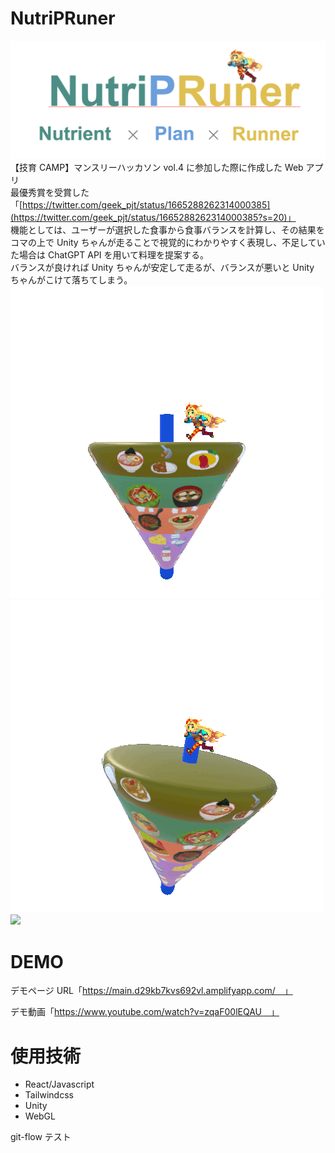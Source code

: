 # NutriPRuner

![picture 1](Readme_img/NutriPRuner.png)  
【技育 CAMP】マンスリーハッカソン vol.4 に参加した際に作成した Web アプリ  
最優秀賞を受賞した「[https://twitter.com/geek_pjt/status/1665288262314000385](https://twitter.com/geek_pjt/status/1665288262314000385?s=20)」  
機能としては、ユーザーが選択した食事から食事バランスを計算し、その結果をコマの上で Unity ちゃんが走ることで視覚的にわかりやすく表現し、不足していた場合は ChatGPT API を用いて料理を提案する。  
バランスが良ければ Unity ちゃんが安定して走るが、バランスが悪いと Unity ちゃんがこけて落ちてしまう。
<img src="Readme_img/Koma_seiten.gif">
<img src="Readme_img/Koma_gura.gif">
<img src="Readme_img/koma_falldown.gif">

# DEMO

デモページ URL「https://main.d29kb7kvs692vl.amplifyapp.com/　」

デモ動画「https://www.youtube.com/watch?v=zqaF00lEQAU　」

# 使用技術

- React/Javascript
- Tailwindcss
- Unity
- WebGL

git-flow テスト
